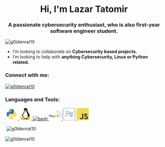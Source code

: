 <h1 align="center">Hi, I'm Lazar Tatomir</h1>
<h3 align="center">A passionate cybersecurity enthusiast, who is also first-year software engineer student.</h3>

<p align="left"> <img src="https://komarev.com/ghpvc/?username=g0ldenrat10&label=Profile%20views&color=0e75b6&style=flat" alt="g0ldenrat10" /> </p>

- I’m looking to collaborate on **Cybersecurity based projects.**
- I’m looking to help with **anything Cybersecurity, Linux or Python related.**

<h3 align="left">Connect with me:</h3>
<p align="left">
<a href="https://www.youtube.com/@g0ldenrat10" target="blank">
    <img align="center" src="https://raw.githubusercontent.com/rahuldkjain/github-profile-readme-generator/master/src/images/icons/Social/youtube.svg" alt="g0ldenrat10" height="30" width="40" />
</a>
</p>

<h3 align="left">Languages and Tools:</h3>
<p align="left"> 
    <a href="https://www.python.org" target="_blank" rel="noreferrer"> 
        <img src="https://raw.githubusercontent.com/devicons/devicon/master/icons/python/python-original.svg" alt="python" width="40" height="40"/> 
    </a> 
    <a href="https://www.linux.org/" target="_blank" rel="noreferrer"> 
        <img src="https://raw.githubusercontent.com/devicons/devicon/master/icons/linux/linux-original.svg" alt="linux" width="40" height="40"/> 
    </a> 
    <a href="https://www.gnu.org/software/bash/" target="_blank" rel="noreferrer"> 
        <img src="https://www.vectorlogo.zone/logos/gnu_bash/gnu_bash-icon.svg" alt="bash" width="40" height="40"/> 
    </a>
    <a href="https://www.mysql.com/" target="_blank" rel="noreferrer"> 
        <img src="https://raw.githubusercontent.com/devicons/devicon/master/icons/mysql/mysql-original-wordmark.svg" alt="mysql" width="40" height="40"/> 
    </a>
    <a href="https://www.photoshop.com/en" target="_blank" rel="noreferrer"> 
        <img src="https://raw.githubusercontent.com/devicons/devicon/master/icons/photoshop/photoshop-line.svg" alt="photoshop" width="40" height="40"/> 
    </a>
    <a href="https://developer.mozilla.org/en-US/docs/Web/JavaScript" target="_blank" rel="noreferrer"> 
        <img src="https://raw.githubusercontent.com/devicons/devicon/master/icons/javascript/javascript-original.svg" alt="javascript" width="40" height="40"/> 
    </a>
</p>

<p>&nbsp;<img align="center" src="https://github-readme-stats.vercel.app/api?username=g0ldenrat10&show_icons=true&locale=en" alt="g0ldenrat10" /></p>

<p><img align="center" src="https://github-readme-streak-stats.herokuapp.com/?user=g0ldenrat10&" alt="g0ldenrat10" /></p>
